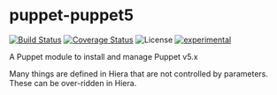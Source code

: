 # puppet-puppet5

[![Build Status](https://travis-ci.org/Aethylred/puppet-puppet5.svg?branch=master)](https://travis-ci.org/Aethylred/puppet-puppet5)
[![Coverage Status](https://coveralls.io/repos/github/Aethylred/puppet-puppet5/badge.svg?branch=master)](https://coveralls.io/github/Aethylred/puppet-puppet5?branch=master)
![License](https://img.shields.io/badge/license-Apache%202-blue.svg)
[![experimental](http://badges.github.io/stability-badges/dist/experimental.svg)](http://github.com/badges/stability-badges)


A Puppet module to install and manage Puppet v5.x

Many things are defined in Hiera that are not controlled by parameters. These can be over-ridden in Hiera.
